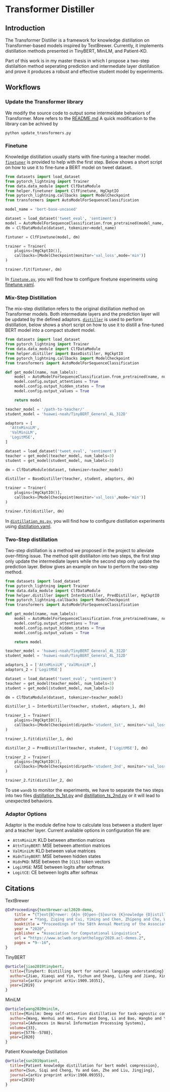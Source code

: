 # Transformer Distiller

## Introduction
The Transformer Distiller is a framework for knowledge distillation on Transformer-based models inspired by TextBrewer. 
Currently, it implements distillation methods presented in TinyBERT, MiniLM, and Patient-KD. 

Part of this work is in my master thesis in which I propose a two-step distilaltion method seperating prediction and 
intermediate layer distillation and prove it produces a robust and effective student model by experiments.

## Workflows

### Update the Transformer library
We modify the source code to output some intermeidate behaviors of Transformer. More refers to the [README.md](bert/README.md)
A quick modification to the library can be achived by
```shell
python update_transformers.py
```

### Finetune
Knowledge distillation usually starts with fine-tuning a teacher model.
[`finetuner`](helper/finetuner.py) is provided to help with the first step. 
Below shows a short script on how to use it to fine-tune a BERT model on tweet dataset.

```python
from datasets import load_dataset
from pytorch_lightning import Trainer
from data.data_module import ClfDataModule
from helper.finetuner import ClfFinetune, HgCkptIO
from pytorch_lightning.callbacks import ModelCheckpoint
from transformers import AutoModelForSequenceClassification

model_name = 'bert-base-uncased'

dataset = load_dataset('tweet_eval', 'sentiment')
model = AutoModelForSequenceClassification.from_pretrained(model_name, num_labels=3)
dm = ClfDataModule(dataset, tokenizer=model_name)

fintuner = ClfFinetune(model, dm)

trainer = Trainer(
    plugins=[HgCkptIO()],
    callbacks=[ModelCheckpoint(monitor='val_loss',mode='min')]
)

trainer.fit(fintuner, dm)
```

In [`finetune.py`](finetune.py), you will find how to configure finetune experiments using [finetune.yaml](configs/finetune.yaml).

### Mix-Step Distillation
The mix-step distillation refers to the original distillation method on Transformer models.
Both intermediate layers and the prediction layer will be updated by the defined adaptors.
[`distiller`](helper/distiller.py) is used to perform distillation, below shows a short script on how to use it to 
distill a fine-tuned BERT model into a compact student model.

```python
from datasets import load_dataset
from pytorch_lightning import Trainer
from data.data_module import ClfDataModule
from helper.distiller import BaseDistiller, HgCkptIO
from pytorch_lightning.callbacks import ModelCheckpoint
from transformers import AutoModelForSequenceClassification

def get_model(name, num_labels):
    model = AutoModelForSequenceClassification.from_pretrained(name, num_labels=num_labels)
    model.config.output_attentions = True
    model.config.output_hidden_states = True
    model.config.output_values = True

    return model

teacher_model = '/path-to-teacher/'
student_model = 'huawei-noah/TinyBERT_General_4L_312D'

adaptors = [
  'AttnMiniLM',
  'ValMiniLM',
  'LogitMSE',
]

dataset = load_dataset('tweet_eval', 'sentiment')
teacher = get_model(teacher_model, num_labels=3)
student = get_model(student_model, num_labels=3)

dm = ClfDataModule(dataset, tokenizer=teacher_model)

distiller = BaseDistiller(teacher, student, adaptors, dm)

trainer = Trainer(
    plugins=[HgCkptIO()],
    callbacks=[ModelCheckpoint(monitor='val_loss',mode='min')]
)

trainer.fit(distiller, dm)
```

In [`distillation_ms.py`](distillation.py), you will find how to configure distillation experiments using [distillation.yaml](configs/distillation.yaml).

### Two-Step distillation
Two-step distillation is a method we proposed in the project to alleviate over-fitting issue.
The method split distillaiton into two steps, the first step only update the intermediate layers while the second step
only update the prediction layer. Below gives an example on how to perform the two-step method.

```python
from datasets import load_dataset
from pytorch_lightning import Trainer
from data.data_module import ClfDataModule
from helper.distiller import InterDistiller, PredDistiller, HgCkptIO
from pytorch_lightning.callbacks import ModelCheckpoint
from transformers import AutoModelForSequenceClassification

def get_model(name, num_labels):
    model = AutoModelForSequenceClassification.from_pretrained(name, num_labels=num_labels)
    model.config.output_attentions = True
    model.config.output_hidden_states = True
    model.config.output_values = True

    return model

teacher_model = 'huawei-noah/TinyBERT_General_4L_312D'
student_model = 'huawei-noah/TinyBERT_General_4L_312D'

adaptors_1 = ['AttnMiniLM','ValMiniLM',]
adaptors_2 = ['LogitMSE']

dataset = load_dataset('tweet_eval', 'sentiment')
teacher = get_model(teacher_model, num_labels=3)
student = get_model(student_model, num_labels=3)

dm = ClfDataModule(dataset, tokenizer=teacher_model)

distiller_1 = InterDistiller(teacher, student, adaptors_1, dm)

trainer_1 = Trainer(
    plugins=[HgCkptIO()],
    callbacks=[ModelCheckpoint(dirpath='student_1st', monitor='val_loss',mode='min', save_last=True)]
)

trainer_1.fit(distiller_1, dm)

distiller_2 = PredDistiller(teacher, student, ['LogitMSE'], dm)

trainer_2 = Trainer(
    plugins=[HgCkptIO()],
    callbacks=[ModelCheckpoint(dirpath='student_2nd', monitor='val_loss',mode='min', save_last=True)]
)

trainer_2.fit(distiller_2, dm)
```
To use `wandb` to monitor the experiments, we have to separate the two steps into two files [distillation_ts_1st.py](distillation_ts_1st.py)
and [distillation_ts_2nd.py](distillation_ts_2nd.py) or it will lead to unexpected behaviors.

### Adaptor Options
Adaptor is the module define how to calculate loss between a student layer and a teacher layer.
Current available options in configuration file are:
- `AttnMiniLM`: KLD between attention matrices
- `AttnTinyBERT`: MSE between attention matrices
- `ValMiniLM`: KLD between value matrices
- `HidnTinyBERT`: MSE between hidden states
- `HidnPKD`: MSE between the `[CLS]` token vectors
- `LogitMSE`: MSE between logits after softmax
- `LogitCE`: CE between logits after softmax


## Citations
TextBrewer
```bibtex
@InProceedings{textbrewer-acl2020-demo,
    title = "{T}ext{B}rewer: {A}n {O}pen-{S}ource {K}nowledge {D}istillation {T}oolkit for {N}atural {L}anguage {P}rocessing",
    author = "Yang, Ziqing and Cui, Yiming and Chen, Zhipeng and Che, Wanxiang and Liu, Ting and Wang, Shijin and Hu, Guoping",
    booktitle = "Proceedings of the 58th Annual Meeting of the Association for Computational Linguistics: System Demonstrations",
    year = "2020",
    publisher = "Association for Computational Linguistics",
    url = "https://www.aclweb.org/anthology/2020.acl-demos.2",
    pages = "9--16",
}
```
TinyBERT
```bibtex
@article{jiao2019tinybert,
  title={Tinybert: Distilling bert for natural language understanding},
  author={Jiao, Xiaoqi and Yin, Yichun and Shang, Lifeng and Jiang, Xin and Chen, Xiao and Li, Linlin and Wang, Fang and Liu, Qun},
  journal={arXiv preprint arXiv:1909.10351},
  year={2019}
}
```
MiniLM
```bibtex
@article{wang2020minilm,
  title={Minilm: Deep self-attention distillation for task-agnostic compression of pre-trained transformers},
  author={Wang, Wenhui and Wei, Furu and Dong, Li and Bao, Hangbo and Yang, Nan and Zhou, Ming},
  journal={Advances in Neural Information Processing Systems},
  volume={33},
  pages={5776--5788},
  year={2020}
}
```
Patient Knowledge Distillation
```bibtex
@article{sun2019patient,
  title={Patient knowledge distillation for bert model compression},
  author={Sun, Siqi and Cheng, Yu and Gan, Zhe and Liu, Jingjing},
  journal={arXiv preprint arXiv:1908.09355},
  year={2019}
}
```
